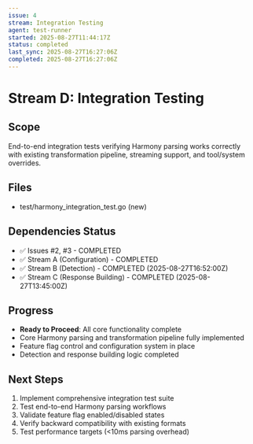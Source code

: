 ```yaml
---
issue: 4
stream: Integration Testing
agent: test-runner
started: 2025-08-27T11:44:17Z
status: completed
last_sync: 2025-08-27T16:27:06Z
completed: 2025-08-27T16:27:06Z
---
```


# Stream D: Integration Testing

## Scope
End-to-end integration tests verifying Harmony parsing works correctly with existing transformation pipeline, streaming support, and tool/system overrides.

## Files
- test/harmony_integration_test.go (new)

## Dependencies Status
- ✅ Issues #2, #3 - COMPLETED
- ✅ Stream A (Configuration) - COMPLETED  
- ✅ Stream B (Detection) - COMPLETED (2025-08-27T16:52:00Z)
- ✅ Stream C (Response Building) - COMPLETED (2025-08-27T13:45:00Z)

## Progress
- **Ready to Proceed**: All core functionality complete
- Core Harmony parsing and transformation pipeline fully implemented
- Feature flag control and configuration system in place
- Detection and response building logic completed

## Next Steps
1. Implement comprehensive integration test suite
2. Test end-to-end Harmony parsing workflows
3. Validate feature flag enabled/disabled states
4. Verify backward compatibility with existing formats
5. Test performance targets (<10ms parsing overhead)